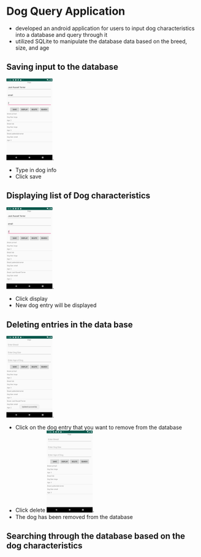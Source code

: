 # Dog Query Application
- developed an android application for users to input dog characteristics into a database and query through it
- utilized SQLite to manipulate the database data based on the breed, size, and age
## Saving input to the database
<img src=images/image7.png width= "120">.
- Type in dog info
- Click save
## Displaying list of Dog characteristics
<img src=images/image.png width= "120">.
- Click display
- New dog entry will be displayed 
## Deleting entries in the data base
<img src=images/image5.png width= "120">.
- Click on the dog entry that you want to remove from the database
- Click delete
<img src=images/image6.png width= "120">.
- The dog has been removed from the database
## Searching through the database based on the dog characteristics 

